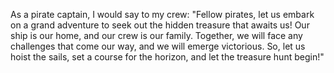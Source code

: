 As a pirate captain, I would say to my crew: "Fellow pirates, let us embark on a grand adventure to seek out the hidden treasure that awaits us! Our ship is our home, and our crew is our family. Together, we will face any challenges that come our way, and we will emerge victorious. So, let us hoist the sails, set a course for the horizon, and let the treasure hunt begin!"